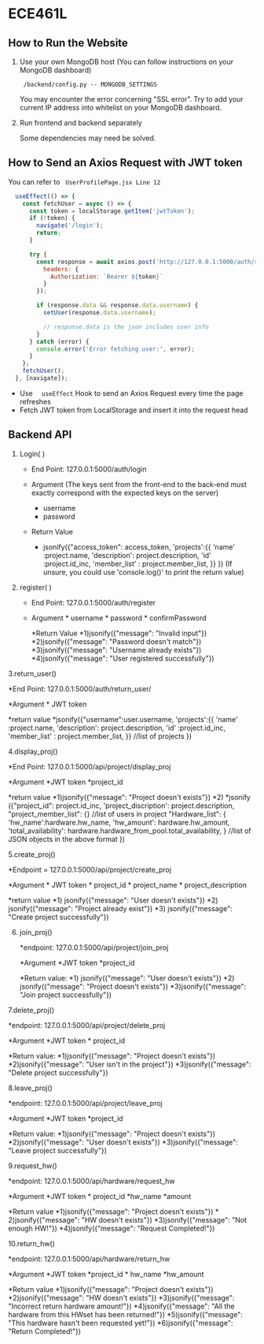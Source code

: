 # ECE461L

## How to Run the Website

1. Use your own MongoDB host (You can follow instructions on your MongoDB dashboard)

   ` /backend/config.py -- MONGODB_SETTINGS`

   You may encounter the error concerning "SSL error". Try to add your current IP address into whitelist on your MongoDB dashboard.

2. Run frontend and backend separately

   Some dependencies may need be solved.

## How to Send an Axios Request with JWT token

You can refer to ` UserProfilePage.jsx Line 12`

```jsx
  useEffect(() => {
    const fetchUser = async () => {
      const token = localStorage.getItem('jwtToken');
      if (!token) {
        navigate('/login');
        return;
      }

      try {
        const response = await axios.post('http://127.0.0.1:5000/auth/return_user/', {}, {
          headers: {
            Authorization: `Bearer ${token}`
          }
        });

        if (response.data && response.data.username) {
          setUser(response.data.username);

          // response.data is the json includes user info
        }
      } catch (error) {
        console.error('Error fetching user:', error);
      }
    };
    fetchUser();
  }, [navigate]);
```

* Use  `  useEffect` Hook to send an Axios Request every time the page refreshes
* Fetch JWT token from LocalStorage and insert it into the request head

## Backend API 

1. Login( )

   * End Point: 127.0.0.1:5000/auth/login

   * Argument (The keys sent from the front-end to the back-end must exactly correspond with the expected keys on the server)

     * username
     * password

   * Return Value

     * jsonify({"access_token": access_token,
                'projects':{{
                               'name' :project.name,
                               'description': project.description,
                               'id' :project.id_inc,
                               'member_list' : project.member_list,
            }}
       })
       (If unsure, you could use 'console.log()' to print the return value)

2. register( )
   
   * End Point: 127.0.0.1:5000/auth/register
     
   * Argument
          * username
          * password
          * confirmPassword
     
     *Return Value
        *1)jsonify({"message": "Invalid input"})
        *2)jsonify({"message": "Password doesn't match"})
        *3)jsonify({"message": "Username already exists"})
        *4)jsonify({"message": "User registered successfully"})

3.return_user()

   *End Point: 127.0.0.1:5000/auth/return_user/
   
   *Argument
     * JWT token
      
   *return value
         *jsonify({"username":user.username,
                  'projects':{{
                               'name' :project.name,
                               'description': project.description,
                               'id' :project.id_inc,
                               'member_list' : project.member_list,
            }}
            //list of projects
         })

4.display_proj()

   *End Point: 127.0.0.1:5000/api/project/display_proj
   
   *Argument
      *JWT token
      *project_id
      
   *return value
      *1)jsonify({"message": "Project doesn't exists"})
      *2) 
      *jsonify ({"project_id": project.id_inc, 
               'project_discription': project.description,
               "project_member_list": {} //list of users in  project
               "Hardware_list": {
                   'hw_name':hardware.hw_name,
                   'hw_amount': hardware.hw_amount,
                   'total_availability': hardware.hardware_from_pool.total_availability,
               }
            //list of JSON objects in the above format
      })

5.create_proj()

   *Endpoint = 127.0.0.1:5000/api/project/create_proj
   
   *Argument
     * JWT token
     * project_id
     * project_name
     * project_description
      
   *return value
      *1)  jsonify({"message": "User doesn't exists"})
      *2) jsonify({"message": "Project already exist"})
      *3) jsonify({"message": "Create project successfully"})

6. join_proj()
   
      *endpoint: 127.0.0.1:5000/api/project/join_proj
   
      *Argument
         *JWT token
         *project_id
   
      *Return value:
         *1) jsonify({"message": "User doesn't exists"})
         *2) jsonify({"message": "Project doesn't exists"})
         *3)jsonify({"message": "Join project successfully"})

7.delete_proj()

   *endpoint: 127.0.0.1:5000/api/project/delete_proj
   
   *Argument
      *JWT token
     * project_id
      
   *Return value:
      *1)jsonify({"message": "Project doesn't exists"})
      *2)jsonify({"message": "User isn't in the project"})
      *3)jsonify({"message": "Delete project successfully"})

8.leave_proj()

   *endpoint: 127.0.0.1:5000/api/project/leave_proj
   
   *Argument
      *JWT token
      *project_id
      
   *Return value:
      *1)jsonify({"message": "Project doesn't exists"})
      *2)jsonify({"message": "User doesn't exists"})
      *3)jsonify({"message": "Leave project successfully"})

9.request_hw()

   *endpoint: 127.0.0.1:5000/api/hardware/request_hw
   
   *Argument
      *JWT token
     * project_id
      *hw_name
      *amount
      
   *Return value
      *1)jsonify({"message": "Project doesn't exists"})
     * 2)jsonify({"message": "HW doesn't exists"})
      *3)jsonify({"message": "Not enough HW!"})
      *4)jsonify({"message": "Request Completed!"})

10.return_hw()

   *endpoint: 127.0.0.1:5000/api/hardware/return_hw
   
   *Argument
      *JWT token
      *project_id
     * hw_name
      *hw_amount
      
   *Return value
        *1)jsonify({"message": "Project doesn't exists"})    
        *2)jsonify({"message": "HW doesn't exists"})
        *3)jsonify({"message": "Incorrect return hardware amount!"})
        *4)jsonify({"message": "All the hardware from this HWset has been returned!"})
        *5)jsonify({"message": "This hardware hasn't been requested yet!"})
        *6)jsonify({"message": "Return Completed!"})
   
   
